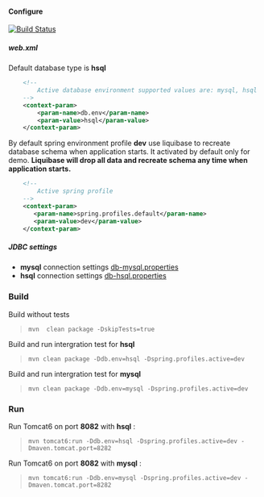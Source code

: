 #### Configure

[![Build Status](https://travis-ci.org/barogi/sample-chat.svg?branch=master)](https://travis-ci.org/barogi/sample-chat)

##### web.xml
Default database type is **hsql**
```xml
    <!--
        Active database environment supported values are: mysql, hsql
    -->
    <context-param>
        <param-name>db.env</param-name>
        <param-value>hsql</param-value>
    </context-param>
```

By default spring environment profile **dev** use liquibase to recreate database schema when application starts. It activated by default only for demo. **Liquibase will drop all data and recreate schema any time when application starts.**
```xml
    <!--
        Active spring profile
    -->
    <context-param>
       <param-name>spring.profiles.default</param-name>
       <param-value>dev</param-value>
    </context-param>
```
##### JDBC settings
* **mysql** connection settings [db-mysql.properties](src/main/resources/db-mysql.properties)
* **hsql** connection settings [db-hsql.properties](src/main/resources/db-hsql.properties)

### Build
Build without tests
>     mvn  clean package -DskipTests=true

Build and run intergration test for **hsql**
>     mvn clean package -Ddb.env=hsql -Dspring.profiles.active=dev

Build and run intergration test for **mysql**
>     mvn clean package -Ddb.env=mysql -Dspring.profiles.active=dev


### Run 
Run Tomcat6 on port **8082** with **hsql** :
>     mvn tomcat6:run -Ddb.env=hsql -Dspring.profiles.active=dev -Dmaven.tomcat.port=8282

Run Tomcat6 on port **8082** with **mysql** :
>     mvn tomcat6:run -Ddb.env=mysql -Dspring.profiles.active=dev -Dmaven.tomcat.port=8282
